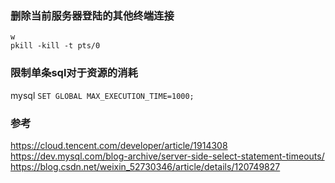 
### 删除当前服务器登陆的其他终端连接
```shell
w
pkill -kill -t pts/0 
```


### 限制单条sql对于资源的消耗
mysql
`SET GLOBAL MAX_EXECUTION_TIME=1000;`


### 参考
https://cloud.tencent.com/developer/article/1914308
https://dev.mysql.com/blog-archive/server-side-select-statement-timeouts/
https://blog.csdn.net/weixin_52730346/article/details/120749827